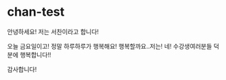 # chan-test

안녕하세요!
저는 서찬이라고 합니다!

오늘 금요일이고! 정말 하루하루가 행복해요!
행복할까요..저는! 네! 수강생여러분들 덕분에 행복합니다!!

감사합니다!
